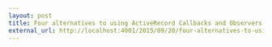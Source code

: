 ```yaml
---
layout: post
title: Four alternatives to using ActiveRecord Callbacks and Observers
external_url: http://localhost:4001/2015/09/20/four-alternatives-to-using-activerecord-callbacks-and-observers/
---
```

